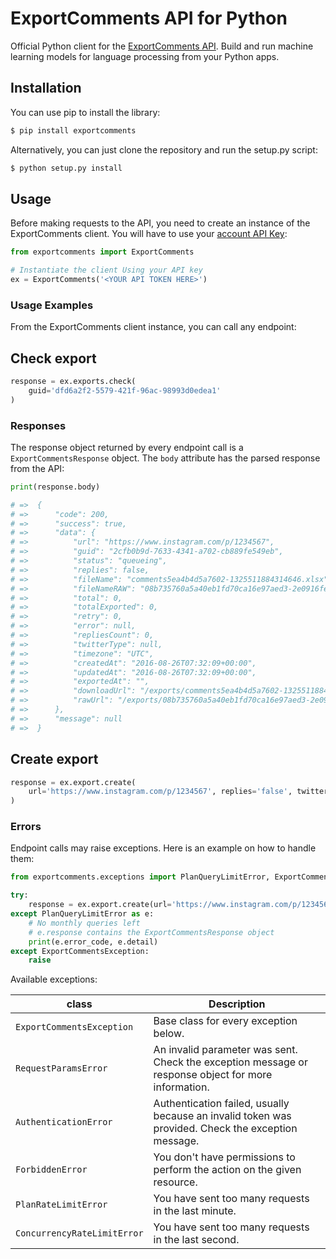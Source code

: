 # ExportComments API for Python

Official Python client for the [ExportComments API](https://exportcomments.com/api). Build and run machine learning models for language processing from your Python apps.

## Installation

You can use pip to install the library:

```bash
$ pip install exportcomments
```

Alternatively, you can just clone the repository and run the setup.py script:

```bash
$ python setup.py install
```

## Usage

Before making requests to the API, you need to create an instance of the ExportComments client. You will have to use your [account API Key](https://exportcomments.com/pricing):

```python
from exportcomments import ExportComments

# Instantiate the client Using your API key
ex = ExportComments('<YOUR API TOKEN HERE>')
```

### Usage Examples

From the ExportComments client instance, you can call any endpoint:

## Check export

```python
response = ex.exports.check(
    guid='dfd6a2f2-5579-421f-96ac-98993d0edea1'
)

```

### Responses

The response object returned by every endpoint call is a `ExportCommentsResponse` object. The `body` attribute has the parsed response from the API:

```python
print(response.body)

# =>  {
# =>      "code": 200,
# =>      "success": true,
# =>      "data": {
# =>          "url": "https://www.instagram.com/p/1234567",
# =>          "guid": "2cfb0b9d-7633-4341-a702-cb889fe549eb",
# =>          "status": "queueing",
# =>          "replies": false,
# =>          "fileName": "comments5ea4b4d5a7602-1325511884314646.xlsx",
# =>          "fileNameRAW": "08b735760a5a40eb1fd70ca16e97aed3-2e0916fe-de86-4422-8449-fb608cbe5221.json",
# =>          "total": 0,
# =>          "totalExported": 0,
# =>          "retry": 0,
# =>          "error": null,
# =>          "repliesCount": 0,
# =>          "twitterType": null,
# =>          "timezone": "UTC",
# =>          "createdAt": "2016-08-26T07:32:09+00:00",
# =>          "updatedAt": "2016-08-26T07:32:09+00:00",
# =>          "exportedAt": "",
# =>          "downloadUrl": "/exports/comments5ea4b4d5a7602-1325511884314646.xlsx",
# =>          "rawUrl": "/exports/08b735760a5a40eb1fd70ca16e97aed3-2e0916fe-de86-4422-8449-fb608cbe5221.json"
# =>      },
# =>      "message": null
# =>  }
```

## Create export

```python
response = ex.export.create(
    url='https://www.instagram.com/p/1234567', replies='false', twitterType=None
)

```

### Errors

Endpoint calls may raise exceptions. Here is an example on how to handle them:

```python
from exportcomments.exceptions import PlanQueryLimitError, ExportCommentsException

try:
    response = ex.export.create(url='https://www.instagram.com/p/1234567', replies='false', twitterType=None)
except PlanQueryLimitError as e:
    # No monthly queries left
    # e.response contains the ExportCommentsResponse object
    print(e.error_code, e.detail)
except ExportCommentsException:
    raise
```

Available exceptions:

| class                       | Description                                                                                         |
| --------------------------- | --------------------------------------------------------------------------------------------------- |
| `ExportCommentsException`   | Base class for every exception below.                                                               |
| `RequestParamsError`        | An invalid parameter was sent. Check the exception message or response object for more information. |
| `AuthenticationError`       | Authentication failed, usually because an invalid token was provided. Check the exception message.  |
| `ForbiddenError`            | You don't have permissions to perform the action on the given resource.                             |
| `PlanRateLimitError`        | You have sent too many requests in the last minute.                                                 |
| `ConcurrencyRateLimitError` | You have sent too many requests in the last second.                                                 |
